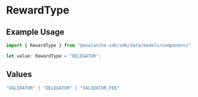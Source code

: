 # RewardType

## Example Usage

```typescript
import { RewardType } from "@avalanche-sdk/sdk/data/models/components";

let value: RewardType = "DELEGATOR";
```

## Values

```typescript
"VALIDATOR" | "DELEGATOR" | "VALIDATOR_FEE"
```